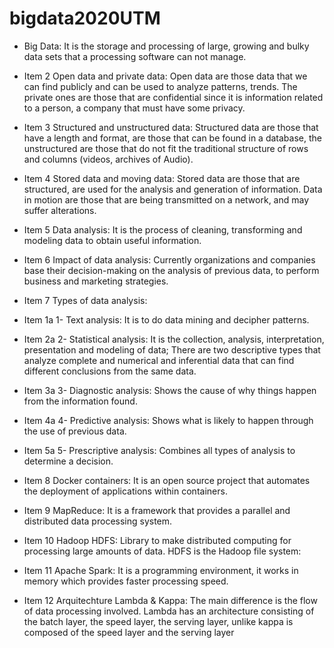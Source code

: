 # bigdata2020UTM
* Big Data: It is the storage and processing of large, growing and bulky data sets that a processing software can not manage.
* Item 2 Open data and private data: Open data are those data that we can find publicly and can be used to analyze patterns, trends. The private ones are those that are confidential since it is information related to a person, a company that must have some privacy.
* Item 3 Structured and unstructured data: Structured data are those that have a length and format, are those that can be found in a database, the unstructured are those that do not fit the traditional structure of rows and columns (videos, archives of Audio).
* Item 4 Stored data and moving data: Stored data are those that are structured, are used for the analysis and generation of information. Data in motion are those that are being transmitted on a network, and may suffer alterations.
* Item 5 Data analysis: It is the process of cleaning, transforming and modeling data to obtain useful information.
* Item 6 Impact of data analysis: Currently organizations and companies base their decision-making on the analysis of previous data, to perform business and marketing strategies.
* Item 7 Types of data analysis:
* Item 1a 1- Text analysis: It is to do data mining and decipher patterns.
* Item 2a 2- Statistical analysis: It is the collection, analysis, interpretation, presentation and modeling of data; There are two descriptive types that analyze complete and numerical and inferential data that can find different conclusions from the same data.
* Item 3a 3- Diagnostic analysis: Shows the cause of why things happen from the information found.
* Item 4a 4- Predictive analysis: Shows what is likely to happen through the use of previous data.
* Item 5a 5- Prescriptive analysis: Combines all types of analysis to determine a decision.

* Item 8 Docker containers: It is an open source project that automates the deployment of applications within containers.
* Item 9 MapReduce: It is a framework that provides a parallel and distributed data processing system.
* Item 10 Hadoop HDFS: Library to make distributed computing for processing large amounts of data. HDFS is the Hadoop file system:
* Item 11 Apache Spark: It is a programming environment, it works in memory which provides faster processing speed.
* Item 12 Arquitechture Lambda & Kappa: The main difference is the flow of data processing involved. Lambda has an architecture consisting of the batch layer, the speed layer, the serving layer, unlike kappa is composed of the speed layer and the serving layer
